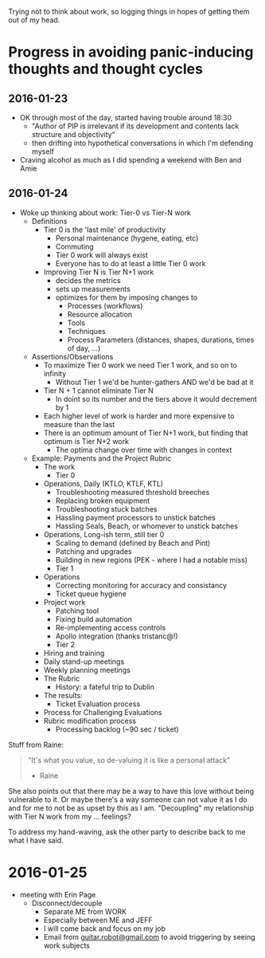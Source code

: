 Trying not to think about work, so logging things in hopes of getting them out of my head.

# Progress in avoiding panic-inducing thoughts and thought cycles

## 2016-01-23

- OK through most of the day, started having trouble around 18:30
  - "Author of PIP is irrelevant if its development and contents lack structure and objectivity"
  - then drifting into hypothetical conversations in which I'm defending myself
- Craving alcohol as much as I did spending a weekend with Ben and Amie

## 2016-01-24

- Woke up thinking about work: Tier-0 vs Tier-N work
  - Definitions
    - Tier 0 is the 'last mile' of productivity
      - Personal maintenance (hygene, eating, etc)
      - Commuting
      - Tier 0 work will always exist
      - Everyone has to do at least a little Tier 0 work
    - Improving Tier N is Tier N+1 work
      - decides the metrics
      - sets up measurements
      - optimizes for them by imposing changes to
        - Processes (workflows)
        - Resource allocation
        - Tools
        - Techniques
        - Process Parameters (distances, shapes, durations, times of day, ...)
  - Assertions/Observations
    - To maximize Tier 0 work we need Tier 1 work, and so on to infinity
      - Without Tier 1 we'd be hunter-gathers AND we'd be bad at it
    - Tier N + 1 cannot eliminate Tier N
      - In doint so its number and the tiers above it would decrement by 1
    - Each higher level of work is harder and more expensive to measure than the last
    - There is an optimum amount of Tier N+1 work, but finding that optimum is Tier N+2 work
      - The optima change over time with changes in context
  - Example: Payments and the Project Rubric
    - The work
      - Tier 0
	- Operations, Daily (KTLO, KTLF, KTL)
	  - Troubleshooting measured threshold breeches
	  - Replacing broken equipment
	  - Troubleshooting stuck batches
	  - Hassling payment processors to unstick batches
	  - Hassling Seals, Beach, or whomever to unstick batches
	- Operations, Long-ish term, still tier 0
	  - Scaling to demand (defined by Beach and Pint)
	  - Patching and upgrades
	  - Building in new regions (PEK - where I had a notable miss)
      - Tier 1
	- Operations
	  - Correcting monitoring for accuracy and consistancy
	  - Ticket queue hygiene
	- Project work
	  - Patching tool
	  - Fixing build automation
	  - Re-implementing access controls
	  - Apollo integration (thanks tristanc@!)
      - Tier 2
	- Hiring and training
	- Daily stand-up meetings
	- Weekly planning meetings
    - The Rubric 
      - History: a fateful trip to Dublin
    - The results:
      - Ticket Evaluation process
	- Process for Challenging Evaluations
	- Rubric modification process
      - Processing backlog (~90 sec / ticket)

Stuff from Raine:

> "It's what you value, so de-valuing it is like a personal attack"
>  - Raine

She also points out that there may be a way to have this love without being vulnerable to it.
Or maybe there's a way someone can not value it as I do and for me to not be as upset by this as I am.
  "Decoupling" my relationship with Tier N work from my ... feelings?

To address my hand-waving, ask the other party to describe back to me what I have said.

# 2016-01-25

- meeting with Erin Page
  - Disconnect/decouple
    - Separate ME from WORK
    - Especially between ME and JEFF
    - I will come back and focus on my job
    - Email from guitar.robot@gmail.com to avoid triggering by seeing work subjects
